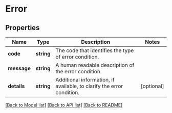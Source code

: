 # Error

## Properties
Name | Type | Description | Notes
------------ | ------------- | ------------- | -------------
**code** | **string** | The code that identifies the type of error condition. | 
**message** | **string** | A human readable description of the error condition. | 
**details** | **string** | Additional information, if available, to clarify the error condition. | [optional] 

[[Back to Model list]](../README.md#documentation-for-models) [[Back to API list]](../README.md#documentation-for-api-endpoints) [[Back to README]](../README.md)


